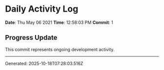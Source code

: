 # Daily Activity Log

**Date**: Thu May 06 2021
**Time**: 12:58:03 PM
**Commit**: 1

## Progress Update

This commit represents ongoing development activity.

---
Generated: 2025-10-18T07:28:03.516Z
